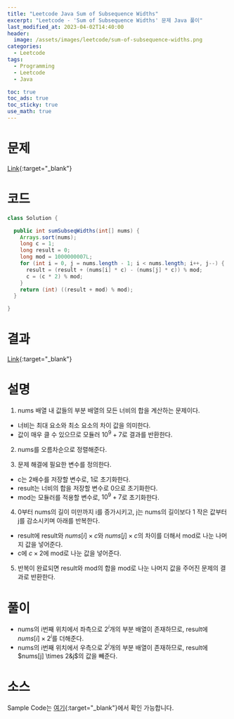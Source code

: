 ```yaml
---
title: "Leetcode Java Sum of Subsequence Widths"
excerpt: "Leetcode - 'Sum of Subsequence Widths' 문제 Java 풀이"
last_modified_at: 2023-04-02T14:40:00
header:
  image: /assets/images/leetcode/sum-of-subsequence-widths.png
categories:
  - Leetcode
tags:
  - Programming
  - Leetcode
  - Java

toc: true
toc_ads: true
toc_sticky: true
use_math: true
---
```

# 문제
[Link](https://leetcode.com/problems/sum-of-subsequence-widths){:target="_blank"}

# 코드
```java
class Solution {

  public int sumSubseqWidths(int[] nums) {
    Arrays.sort(nums);
    long c = 1;
    long result = 0;
    long mod = 1000000007L;
    for (int i = 0, j = nums.length - 1; i < nums.length; i++, j--) {
      result = (result + (nums[i] * c) - (nums[j] * c)) % mod;
      c = (c * 2) % mod;
    }
    return (int) ((result + mod) % mod);
  }

}
```

# 결과
[Link](https://leetcode.com/problems/sum-of-subsequence-widths/submissions/926405251/){:target="_blank"}

# 설명
1. nums 배열 내 값들의 부분 배열의 모든 너비의 합을 계산하는 문제이다.
- 너비는 최대 요소와 최소 요소의 차이 값을 의미한다.
- 값이 매우 클 수 있으므로 모듈러 $10^9 +7$로 결과를 반환한다.

2. nums를 오름차순으로 정렬해준다.

3. 문제 해결에 필요한 변수를 정의한다.
- c는 2배수를 저장할 변수로, 1로 초기화한다.
- result는 너비의 합을 저장할 변수로 0으로 초기화한다.
- mod는 모듈러를 적용할 변수로, $10^9 +7$로 초기화한다.

4. 0부터 nums의 길이 미만까지 i를 증가시키고, j는 nums의 길이보다 1 작은 값부터 j를 감소시키며 아래를 반복한다.
- result에 result와 $nums[i] \times c$와 $nums[j] \times c$의 차이를 더해서 mod로 나눈 나머지 값을 넣어준다.
- c에 $c \times 2$에 mod로 나눈 값을 넣어준다.

5. 반복이 완료되면 result와 mod의 합을 mod로 나눈 나머지 값을 주어진 문제의 결과로 반환한다.

# 풀이
- nums의 i번째 위치에서 좌측으로 $2^i$개의 부분 배열이 존재하므로, result에 $nums[i] \times 2^i$를 더해준다.
- nums의 i번째 위치에서 우측으로 $2^j$개의 부분 배열이 존재하므로, result에 $nums[j] \times 2&j$의 값을 빼준다.

# 소스
Sample Code는 [여기](https://github.com/GracefulSoul/leetcode/blob/master/src/main/java/gracefulsoul/problems/SumOfSubsequenceWidths.java){:target="_blank"}에서 확인 가능합니다.